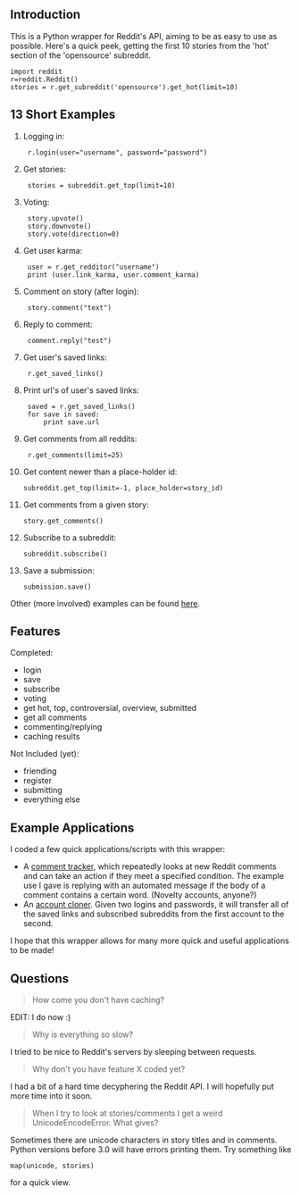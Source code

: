 Introduction
-------------
This is a Python wrapper for Reddit's API, aiming to be as easy to use as possible. Here's a quick peek, getting the first 10 stories from the 'hot' section of the 'opensource' subreddit.

    import reddit
    r=reddit.Reddit()
    stories = r.get_subreddit('opensource').get_hot(limit=10)

13 Short Examples
---------------

1. Logging in:

        r.login(user="username", password="password")

2. Get stories:

        stories = subreddit.get_top(limit=10)

3. Voting:

        story.upvote()
        story.downvote()
        story.vote(direction=0)

4. Get user karma:

        user = r.get_redditor("username")
        print (user.link_karma, user.comment_karma)

5. Comment on story (after login):

        story.comment("text")

6. Reply to comment:

        comment.reply("test")

7. Get user's saved links:

        r.get_saved_links()

8. Print url's of user's saved links:

        saved = r.get_saved_links()
        for save in saved:
            print save.url

9. Get comments from all reddits:

        r.get_comments(limit=25)

10. Get content newer than a place-holder id:

        subreddit.get_top(limit=-1, place_holder=story_id)

11. Get comments from a given story:

        story.get_comments()

12. Subscribe to a subreddit:

        subreddit.subscribe()

13. Save a submission:

        submission.save()

Other (more involved) examples can be found [here](http://www.github.com/mellort/reddit_api/blob/master/EXAMPLES.md).

Features
-------------
Completed:

* login
* save
* subscribe
* voting
* get hot, top, controversial, overview, submitted
* get all comments
* commenting/replying
* caching results

Not Included (yet):

* friending
* register
* submitting
* everything else

Example Applications
--------------------
I coded a few quick applications/scripts with this wrapper:

* A [comment tracker](http://github.com/mellort/reddit_comment_tracker/blob/master/comment_tracker.py), which repeatedly looks at new Reddit comments and can take an action if they meet a specified condition. The example use I gave is replying with an automated message if the body of a comment contains a certain word. (Novelty accounts, anyone?)
* An [account cloner](http://github.com/mellort/reddit_account_cloner/blob/master/account_cloner.py). Given two logins and passwords, it will transfer all of the saved links and subscribed subreddits from the first account to the second.

I hope that this wrapper allows for many more quick and useful applications to be made!

Questions
------------

> How come you don't have caching?

EDIT: I do now :)

> Why is everything so slow?

I tried to be nice to Reddit's servers by sleeping between requests.

> Why don't you have feature X coded yet?

I had a bit of a hard time decyphering the Reddit API. I will hopefully put more time into it soon.

> When I try to look at stories/comments I get a weird UnicodeEncodeError. What gives?

Sometimes there are unicode characters in story titles and in comments. Python versions before 3.0 will have errors printing them. Try something like

    map(unicode, stories)

for a quick view.
